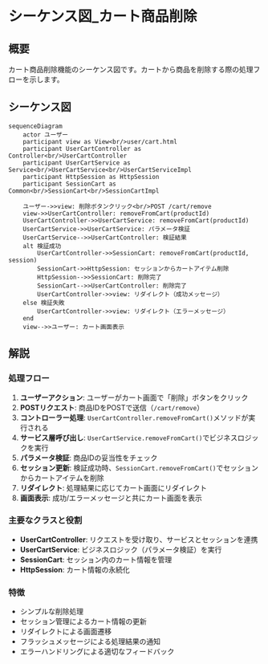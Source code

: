 # シーケンス図_カート商品削除

## 概要
カート商品削除機能のシーケンス図です。カートから商品を削除する際の処理フローを示します。

## シーケンス図

```mermaid
sequenceDiagram
    actor ユーザー
    participant view as View<br/>user/cart.html
    participant UserCartController as Controller<br/>UserCartController
    participant UserCartService as Service<br/>UserCartService<br/>UserCartServiceImpl
    participant HttpSession as HttpSession
    participant SessionCart as Common<br/>SessionCart<br/>SessionCartImpl

    ユーザー->>view: 削除ボタンクリック<br/>POST /cart/remove
    view->>UserCartController: removeFromCart(productId)
    UserCartController->>UserCartService: removeFromCart(productId)
    UserCartService->>UserCartService: パラメータ検証
    UserCartService-->>UserCartController: 検証結果
    alt 検証成功
        UserCartController->>SessionCart: removeFromCart(productId, session)
        SessionCart->>HttpSession: セッションからカートアイテム削除
        HttpSession-->>SessionCart: 削除完了
        SessionCart-->>UserCartController: 削除完了
        UserCartController->>view: リダイレクト（成功メッセージ）
    else 検証失敗
        UserCartController->>view: リダイレクト（エラーメッセージ）
    end
    view-->>ユーザー: カート画面表示
```

## 解説

### 処理フロー
1. **ユーザーアクション**: ユーザーがカート画面で「削除」ボタンをクリック
2. **POSTリクエスト**: 商品IDをPOSTで送信（`/cart/remove`）
3. **コントローラー処理**: `UserCartController.removeFromCart()`メソッドが実行される
4. **サービス層呼び出し**: `UserCartService.removeFromCart()`でビジネスロジックを実行
5. **パラメータ検証**: 商品IDの妥当性をチェック
6. **セッション更新**: 検証成功時、`SessionCart.removeFromCart()`でセッションからカートアイテムを削除
7. **リダイレクト**: 処理結果に応じてカート画面にリダイレクト
8. **画面表示**: 成功/エラーメッセージと共にカート画面を表示

### 主要なクラスと役割
- **UserCartController**: リクエストを受け取り、サービスとセッションを連携
- **UserCartService**: ビジネスロジック（パラメータ検証）を実行
- **SessionCart**: セッション内のカート情報を管理
- **HttpSession**: カート情報の永続化

### 特徴
- シンプルな削除処理
- セッション管理によるカート情報の更新
- リダイレクトによる画面遷移
- フラッシュメッセージによる処理結果の通知
- エラーハンドリングによる適切なフィードバック 